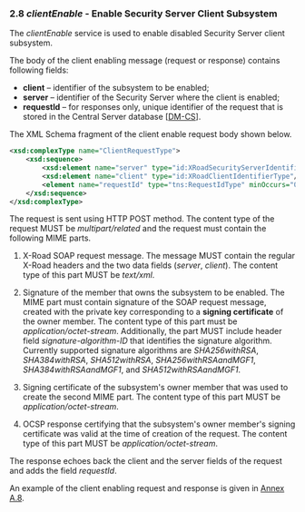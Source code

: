 ### 2.8 *clientEnable* - Enable Security Server Client Subsystem

The *clientEnable* service is used to enable disabled Security Server client subsystem.

The body of the client enabling message (request or response) contains following fields:

* **client** – identifier of the subsystem to be enabled;
* **server** – identifier of the Security Server where the client is enabled;
* **requestId** – for responses only, unique identifier of the request that is stored in the Central Server database \[[DM-CS](#Ref_DM-CS)\].

The XML Schema fragment of the client enable request body shown below.

```xml
<xsd:complexType name="ClientRequestType">
    <xsd:sequence>
        <xsd:element name="server" type="id:XRoadSecurityServerIdentifierType"/>
        <xsd:element name="client" type="id:XRoadClientIdentifierType"/>
        <element name="requestId" type="tns:RequestIdType" minOccurs="0"/>
    </xsd:sequence>
</xsd:complexType>
```

The request is sent using HTTP POST method. The content type of the request MUST be *multipart/related* and the request must contain the following MIME parts.

1. X-Road SOAP request message. The message MUST contain the regular X-Road headers and the two data fields (*server*, *client*). The content type of this part MUST be *text/xml*.
 
2. Signature of the member that owns the subsystem to be enabled. The MIME part must contain signature of the SOAP request message, created with the private key corresponding to a **signing certificate** of the owner member. The content type of this part must be *application/octet-stream*. Additionally, the part MUST include header field *signature-algorithm-ID* that identifies the signature algorithm. Currently supported signature algorithms are *SHA256withRSA*, *SHA384withRSA*, *SHA512withRSA*, *SHA256withRSAandMGF1*, *SHA384withRSAandMGF1*, and *SHA512withRSAandMGF1*.
 
3. Signing certificate of the subsystem's owner member that was used to create the second MIME part. The content type of this part MUST be *application/octet-stream*.
 
4. OCSP response certifying that the subsystem's owner member's signing certificate was valid at the time of creation of the request. The content type of this part MUST be *application/octet-stream*.

The response echoes back the client and the server fields of the request and adds the field *requestId*.

An example of the client enabling request and response is given in [Annex A.8](#a8-clientenable).